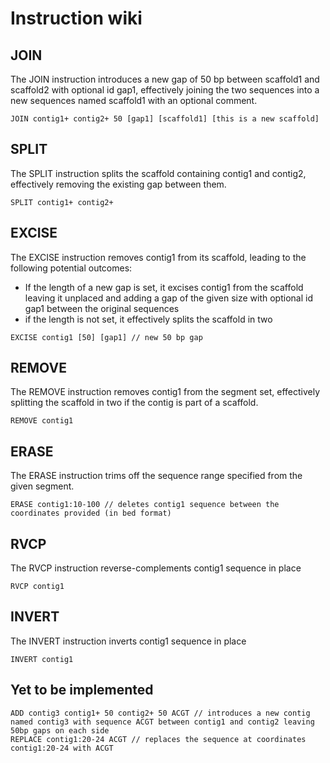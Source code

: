 # Instruction wiki

## JOIN

The JOIN instruction introduces a new gap of 50 bp between scaffold1 and scaffold2 with optional id gap1, effectively joining the two sequences into a new sequences named scaffold1 with an optional comment.

```
JOIN contig1+ contig2+ 50 [gap1] [scaffold1] [this is a new scaffold]
```

## SPLIT

The SPLIT instruction splits the scaffold containing contig1 and contig2, effectively removing the existing gap between them.

```
SPLIT contig1+ contig2+
```

## EXCISE

The EXCISE instruction removes contig1 from its scaffold, leading to the following potential outcomes:

- If the length of a new gap is set, it excises contig1 from the scaffold leaving it unplaced and adding a gap of the given size with optional id gap1 between the original sequences
- if the length is not set, it effectively splits the scaffold in two

```
EXCISE contig1 [50] [gap1] // new 50 bp gap
```

## REMOVE

The REMOVE instruction removes contig1 from the segment set, effectively splitting the scaffold in two if the contig is part of a scaffold.

```
REMOVE contig1
```

## ERASE

The ERASE instruction trims off the sequence range specified from the given segment.

```
ERASE contig1:10-100 // deletes contig1 sequence between the coordinates provided (in bed format)
```

## RVCP

The RVCP instruction reverse-complements contig1 sequence in place

```
RVCP contig1
```

## INVERT

The INVERT instruction inverts contig1 sequence in place

```
INVERT contig1
```

## Yet to be implemented

```
ADD contig3 contig1+ 50 contig2+ 50 ACGT // introduces a new contig named contig3 with sequence ACGT between contig1 and contig2 leaving 50bp gaps on each side
REPLACE contig1:20-24 ACGT // replaces the sequence at coordinates contig1:20-24 with ACGT
```
